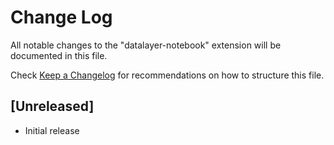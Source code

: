 # Change Log

All notable changes to the "datalayer-notebook" extension will be documented in this file.

Check [Keep a Changelog](http://keepachangelog.com/) for recommendations on how to structure this file.

## [Unreleased]

- Initial release

